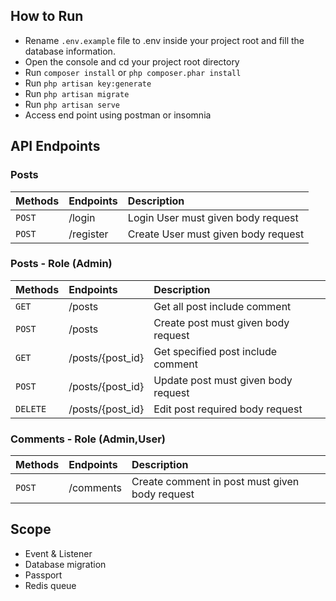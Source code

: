 ## How to Run 
- Rename `.env.example` file to .env inside your project root and fill the database information.
- Open the console and cd your project root directory
- Run `composer install` or `php composer.phar install`
- Run `php artisan key:generate`
- Run `php artisan migrate`
- Run `php artisan serve`
- Access end point using postman or insomnia


## API Endpoints

### Posts
| Methods        | Endpoints                                | Description                           |
| :------------- | :----------                              | :-----------                          |
| `POST`         | /login                                   | Login User must given body request    |
| `POST`         | /register                                | Create User must given body request   |

### Posts - Role (Admin)
| Methods        | Endpoints                                | Description                           |
| :------------- | :----------                              | :-----------                          |
| `GET`          | /posts                                   | Get all post include comment          |
| `POST`         | /posts                                   | Create post must given body request   |
| `GET`          | /posts/{post_id}                         | Get specified post include comment    |
| `POST`         | /posts/{post_id}                         | Update post must given body request   |
| `DELETE`       | /posts/{post_id}                         | Edit post required body request       |

### Comments - Role (Admin,User)
| Methods        | Endpoints                                | Description                                      |
| :------------- | :----------                              | :-----------                                     |
| `POST`         | /comments                                | Create comment in post must given body request   |



## Scope
- Event & Listener
- Database migration
- Passport
- Redis queue